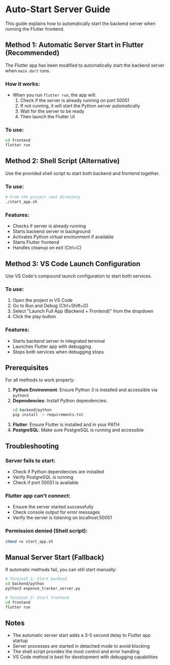 # Auto-Start Server Guide

This guide explains how to automatically start the backend server when running the Flutter frontend.

## Method 1: Automatic Server Start in Flutter (Recommended)

The Flutter app has been modified to automatically start the backend server when `main.dart` runs.

### How it works:
- When you run `flutter run`, the app will:
  1. Check if the server is already running on port 50051
  2. If not running, it will start the Python server automatically
  3. Wait for the server to be ready
  4. Then launch the Flutter UI

### To use:
```bash
cd frontend
flutter run
```

## Method 2: Shell Script (Alternative)

Use the provided shell script to start both backend and frontend together.

### To use:
```bash
# From the project root directory
./start_app.sh
```

### Features:
- Checks if server is already running
- Starts backend server in background
- Activates Python virtual environment if available
- Starts Flutter frontend
- Handles cleanup on exit (Ctrl+C)

## Method 3: VS Code Launch Configuration

Use VS Code's compound launch configuration to start both services.

### To use:
1. Open the project in VS Code
2. Go to Run and Debug (Ctrl+Shift+D)
3. Select "Launch Full App (Backend + Frontend)" from the dropdown
4. Click the play button

### Features:
- Starts backend server in integrated terminal
- Launches Flutter app with debugging
- Stops both services when debugging stops

## Prerequisites

For all methods to work properly:

1. **Python Environment**: Ensure Python 3 is installed and accessible via `python3`
2. **Dependencies**: Install Python dependencies:
   ```bash
   cd backend/python
   pip install -r requirements.txt
   ```
3. **Flutter**: Ensure Flutter is installed and in your PATH
4. **PostgreSQL**: Make sure PostgreSQL is running and accessible

## Troubleshooting

### Server fails to start:
- Check if Python dependencies are installed
- Verify PostgreSQL is running
- Check if port 50051 is available

### Flutter app can't connect:
- Ensure the server started successfully
- Check console output for error messages
- Verify the server is listening on localhost:50051

### Permission denied (Shell script):
```bash
chmod +x start_app.sh
```

## Manual Server Start (Fallback)

If automatic methods fail, you can still start manually:

```bash
# Terminal 1: Start backend
cd backend/python
python3 expense_tracker_server.py

# Terminal 2: Start frontend
cd frontend
flutter run
```

## Notes

- The automatic server start adds a 3-5 second delay to Flutter app startup
- Server processes are started in detached mode to avoid blocking
- The shell script provides the most control and error handling
- VS Code method is best for development with debugging capabilities
